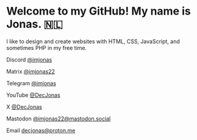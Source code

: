 <h1>Welcome to my GitHub! My name is Jonas. 🇳🇱</h1>

I like to design and create websites with HTML, CSS, JavaScript, and sometimes PHP in my free time.


Discord
<a target="_blank" href="http://discordapp.com/users/752143718118850620">@imjonas</a>

Matrix
<a target="_blank" href="#" onclick="alert('@imjonas22')">@imjonas22</a>

Telegram</dt>
<a target="_blank" href="https://t.me/imjonas">@imjonas</a>

YouTube</dt>
<a target="_blank" href="https://www.youtube.com/channel/UCcH-sLFw3WqUNI4lJicERVA">@DecJonas</a>

X</dt>
<a target="_blank" href="https://x.com/decjonas">@DecJonas</a>

Mastodon</dt>
<a target="_blank" href="https://mastodon.social/@imjonas22">@imjonas22@mastodon.social</a>

Email
<a target="_blank" href="mailto:decjonas@proton.me">decjonas@proton.me</a>

